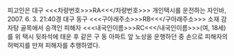 피고인은 대구 <<<차량번호>>>RA<<</차량번호>>> 개인택시를 운전하는 자인바,
2007. 6. 3. 21:40경 대구 동구 <<<구아래주소>>>RB<<</구아래주소>>> 소재 감자탕 골목에서 승객인 피해자 <<<내국인이름>>>RC<<</내국인이름>>>(여, 18세)를 위 택시 뒷좌석에 태운 후 같은 구 동 아파트 앞 노상을 운행하던 중 손으로 피해자의 허벅지를 만져 피해자를 추행하였다.